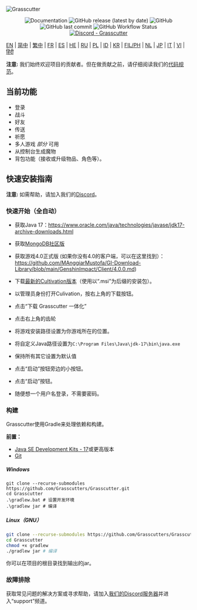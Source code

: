 ![Grasscutter](https://socialify.git.ci/Grasscutters/Grasscutter/image?description=1&forks=1&issues=1&language=1&logo=https%3A%2F%2Fs2.loli.net%2F2022%2F04%2F25%2FxOiJn7lCdcT5Mw1.png&name=1&owner=1&pulls=1&stargazers=1&theme=Light)
<div align="center"><img alt="Documentation" src="https://img.shields.io/badge/Wiki-Grasscutter-blue?style=for-the-badge&link=https://github.com/Grasscutters/Grasscutter/wiki&link=https://github.com/Grasscutters/Grasscutter/wiki"> <img alt="GitHub release (latest by date)" src="https://img.shields.io/github/v/release/Grasscutters/Grasscutter?logo=java&style=for-the-badge"> <img alt="GitHub" src="https://img.shields.io/github/license/Grasscutters/Grasscutter?style=for-the-badge"> <img alt="GitHub last commit" src="https://img.shields.io/github/last-commit/Grasscutters/Grasscutter?style=for-the-badge"> <img alt="GitHub Workflow Status" src="https://img.shields.io/github/actions/workflow/status/Grasscutters/Grasscutter/build.yml?branch=development&logo=github&style=for-the-badge"></div>

<div align="center"><a href="https://discord.gg/T5vZU6UyeG"><img alt="Discord - Grasscutter" src="https://img.shields.io/discord/965284035985305680?label=Discord&logo=discord&style=for-the-badge"></a></div>

[EN](../README.md) | [简中](README_zh-CN.md) | [繁中](README_zh-TW.md) | [FR](README_fr-FR.md) | [ES](README_es-ES.md) | [HE](README_HE.md) | [RU](README_ru-RU.md) | [PL](README_pl-PL.md) | [ID](README_id-ID.md) | [KR](README_ko-KR.md) | [FIL/PH](README_fil-PH.md) | [NL](README_NL.md) | [JP](README_ja-JP.md) | [IT](README_it-IT.md) | [VI](README_vi-VN.md) | [हिंदी](README_hn-IN.md)

**注意:** 我们始终欢迎项目的贡献者。但在做贡献之前，请仔细阅读我们的[代码规范](https://github.com/Grasscutters/Grasscutter/blob/stable/CONTRIBUTING.md)。

## 当前功能

* 登录
* 战斗
* 好友
* 传送
* 祈愿
* 多人游戏 *部分* 可用
* 从控制台生成魔物
* 背包功能（接收或升级物品、角色等）。
 
## 快速安装指南

**注意:** 如需帮助，请加入我们的[Discord](https://discord.gg/T5vZU6UyeG)。

### 快速开始（全自动）

- 获取Java 17：https://www.oracle.com/java/technologies/javase/jdk17-archive-downloads.html
- 获取[MongoDB社区版](https://www.mongodb.com/try/download/community)
- 获取游戏4.0正式版 (如果你没有4.0的客户端，可以在这里找到）：https://github.com/MAnggiarMustofa/GI-Download-Library/blob/main/GenshinImpact/Client/4.0.0.md)

- 下载[最新的Cultivation版本](https://github.com/Grasscutters/Cultivation/releases/latest)（使用以“.msi”为后缀的安装包）。
- 以管理员身份打开Culivation，按右上角的下载按钮。
- 点击“下载 Grasscutter 一体化”
- 点击右上角的齿轮
- 将游戏安装路径设置为你游戏所在的位置。
- 将自定义Java路径设置为`C:\Program Files\Java\jdk-17\bin\java.exe`
- 保持所有其它设置为默认值

- 点击“启动”按钮旁边的小按钮。
- 点击“启动”按钮。
- 随便想一个用户名登录，不需要密码。

### 构建

Grasscutter使用Gradle来处理依赖和构建。

**前置：**

- [Java SE Development Kits - 17](https://www.oracle.com/java/technologies/javase/jdk17-archive-downloads.html)或更高版本
- [Git](https://git-scm.com/downloads)

##### Windows

```shell
git clone --recurse-submodules https://github.com/Grasscutters/Grasscutter.git
cd Grasscutter
.\gradlew.bat # 设置开发环境
.\gradlew jar # 编译
```

##### Linux（GNU）

```bash
git clone --recurse-submodules https://github.com/Grasscutters/Grasscutter.git
cd Grasscutter
chmod +x gradlew
./gradlew jar # 编译
```

你可以在项目的根目录找到输出的jar。

### 故障排除

获取常见问题的解决方案或寻求帮助，请加入[我们的Discord服务器](https://discord.gg/T5vZU6UyeG)并进入“support”频道。

